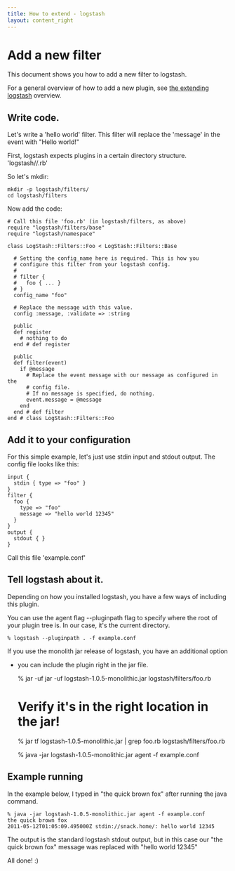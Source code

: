 ```yaml
---
title: How to extend - logstash
layout: content_right
---
```

# Add a new filter

This document shows you how to add a new filter to logstash.

For a general overview of how to add a new plugin, see [the extending
logstash](.) overview.

## Write code.

Let's write a 'hello world' filter. This filter will replace the 'message' in
the event with "Hello world!"

First, logstash expects plugins in a certain directory structure.
'logstash/<type>/<thing>.rb'

So let's mkdir:

    mkdir -p logstash/filters/
    cd logstash/filters

Now add the code:

    # Call this file 'foo.rb' (in logstash/filters, as above)
    require "logstash/filters/base"
    require "logstash/namespace"

    class LogStash::Filters::Foo < LogStash::Filters::Base

      # Setting the config_name here is required. This is how you
      # configure this filter from your logstash config.
      #
      # filter {
      #   foo { ... }
      # }
      config_name "foo"

      # Replace the message with this value.
      config :message, :validate => :string

      public
      def register
        # nothing to do
      end # def register

      public
      def filter(event)
        if @message
          # Replace the event message with our message as configured in the
          # config file.
          # If no message is specified, do nothing.
          event.message = @message
        end
      end # def filter
    end # class LogStash::Filters::Foo

## Add it to your configuration

For this simple example, let's just use stdin input and stdout output.
The config file looks like this:

    input { 
      stdin { type => "foo" } 
    }
    filter {
      foo {
        type => "foo"
        message => "hello world 12345"
      }
    }
    output {
      stdout { }
    }

Call this file 'example.conf'

## Tell logstash about it.

Depending on how you installed logstash, you have a few ways of including this
plugin.

You can use the agent flag --pluginpath flag to specify where the root of your
plugin tree is. In our case, it's the current directory.

    % logstash --pluginpath . -f example.conf

If you use the monolith jar release of logstash, you have an additional option
- you can include the plugin right in the jar file.

    % jar -uf jar -uf logstash-1.0.5-monolithic.jar logstash/filters/foo.rb

    # Verify it's in the right location in the jar!
    % jar tf logstash-1.0.5-monolithic.jar | grep foo.rb
    logstash/filters/foo.rb

    % java -jar logstash-1.0.5-monolithic.jar agent -f example.conf

## Example running

In the example below, I typed in "the quick brown fox" after running the java
command.

    % java -jar logstash-1.0.5-monolithic.jar agent -f example.conf
    the quick brown fox   
    2011-05-12T01:05:09.495000Z stdin://snack.home/: hello world 12345

The output is the standard logstash stdout output, but in this case our "the
quick brown fox" message was replaced with "hello world 12345"

All done! :)





